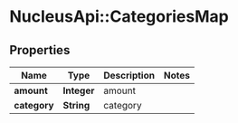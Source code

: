 # NucleusApi::CategoriesMap

## Properties
Name | Type | Description | Notes
------------ | ------------- | ------------- | -------------
**amount** | **Integer** | amount | 
**category** | **String** | category | 


